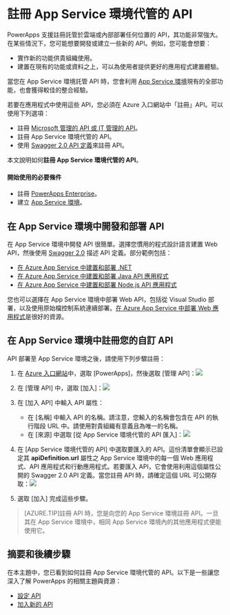 <properties
	pageTitle="在 PowerApps Enterprise 中開發或建立 App Service 環境代管的 API |Microsoft Azure"
	description="了解如何在 Azure 入口網站中註冊 App Service 環境代管的自訂 API"
	services=""
    suite="powerapps"
	documentationCenter="" 
	authors="MandiOhlinger"
	manager="dwrede"
	editor=""/>

<tags
   ms.service="powerapps"
   ms.devlang="na"
   ms.topic="article"
   ms.tgt_pltfrm="na"
   ms.workload="na" 
   ms.date="11/25/2015"
   ms.author="guayan"/>

# 註冊 App Service 環境代管的 API
PowerApps 支援註冊託管於雲端或內部部署任何位置的 API，其功能非常強大。在某些情況下，您可能想要開發或建立一些新的 API。例如，您可能會想要：

- 實作新的功能供貴組織使用。
- 建置在現有的功能或資料之上，可以為使用者提供更好的應用程式建置體驗。

當您在 App Service 環境託管 API 時，您會利用 [App Service 環境](../app-service-app-service-environment-intro.md)現有的全部功能，也會獲得較佳的整合經驗。

若要在應用程式中使用這些 API，您必須在 Azure 入口網站中「註冊」API。可以使用下列選項：

- 註冊 [Microsoft 管理的 API 或 IT 管理的 API](powerapps-register-from-available-apis.md)。
- 註冊 App Service 環境代管的 API。
- 使用 [Swagger 2.0 API 定義](powerapps-register-existing-api-from-api-definition.md)來註冊 API。

本文說明如何**註冊 App Service 環境代管的 API**。

#### 開始使用的必要條件

- 註冊 [PowerApps Enterprise](powerapps-get-started-azure-portal.md)。
- 建立 [App Service 環境](powerapps-get-started-azure-portal.md)。


## 在 App Service 環境中開發和部署 API

在 App Service 環境中開發 API 很簡單。選擇您慣用的程式設計語言建置 Web API，然後使用 [Swagger 2.0](http://swagger.io) 描述 API 定義。部分範例包括：

- [在 Azure App Service 中建置和部署 .NET](../app-service-api-dotnet-get-started.md)
- [在 Azure App Service 中建置和部署 Java API 應用程式](../app-service-api-java-api-app.md)
- [在 Azure App Service 中建置和部署 Node.js API 應用程式](../app-service-api-nodejs-api-app.md)

您也可以選擇在 App Service 環境中部署 Web API，包括從 Visual Studio 部署，以及使用原始檔控制系統連續部署。[在 Azure App Service 中部署 Web 應用程式](../web-sites-deploy.md)是很好的資源。

## 在 App Service 環境中註冊您的自訂 API

API 部署至 App Service 環境之後，請使用下列步驟註冊：

1. 在 [Azure 入口網站](https://portal.azure.com/)中，選取 [PowerApps]，然後選取 [管理 API]：![][11]
2. 在 [管理 API] 中，選取 [加入]：![][12]  
3. 在 [加入 API] 中輸入 API 屬性：  

	- 在 [名稱] 中輸入 API 的名稱。請注意，您輸入的名稱會包含在 API 的執行階段 URL 中。請使用對貴組織有意義且為唯一的名稱。	
	- 在 [來源] 中選取 [從 App Service 環境代管的 API 匯入]：![][13]
4. 在 [App Service 環境代管的 API] 中選取要匯入的 API。這份清單會顯示已設定其 **apiDefinition.url** 屬性之 App Service 環境中的每一個 Web 應用程式、API 應用程式和行動應用程式。若要匯入 API，它會使用利用這個屬性公開的 Swagger 2.0 API 定義。當您註冊 API 時，請確定這個 URL 可公開存取：![][14]
5. 選取 [加入] 完成這些步驟。

> [AZURE.TIP]註冊 API 時，您是向您的 App Service 環境註冊 API。一旦其在 App Service 環境中，相同 App Service 環境內的其他應用程式便能使用它。

## 摘要和後續步驟
在本主題中，您已看到如何註冊 App Service 環境代管的 API。以下是一些讓您深入了解 PowerApps 的相關主題與資源：

- [設定 API](../powerapps-configure-apis.md)
- [加入新的 API](../powerapps-register-from-available-apis.md)

<!--Reference-->
[11]: ./media/powerapps-register-api-hosted-in-app-service/registered-apis-part.png
[12]: ./media/powerapps-register-api-hosted-in-app-service/add-api-button.png
[13]: ./media/powerapps-register-api-hosted-in-app-service/add-api-blade.png
[14]: ./media/powerapps-register-api-hosted-in-app-service/add-api-select-from-ase.png

<!---HONumber=AcomDC_1203_2015-->